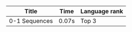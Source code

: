 | Title         | Time  | Language rank |
|---------------|-------|---------------|
| 0-1 Sequences | 0.07s | Top 3         |
